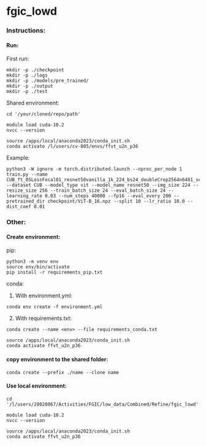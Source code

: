 # fgic_lowd



### Instructions:

#### Run:

First run:
```
mkdir -p ./checkpoint
mkdir -p ./logs
mkdir -p ./models/pre_trained/
mkdir -p ./output
mkdir -p ./test

```

Shared environment:
```
cd '/your/cloned/repo/path'

module load cuda-10.2
nvcc --version

source /apps/local/anaconda2023/conda_init.sh
conda activate /l/users/cv-805/envs/ffvt_u2n_p36
```


Example:
```
python3 -W ignore -m torch.distributed.launch --nproc_per_node 1 train.py --name CUB_ft_05LossFocal01_resnet50vanilla_1k_224_bs24_doubleCrop2564n6481_sepNfix_autoSched05_LrRatio10_rn50_40k_noSAMtrashVanilla_doubleAugs224_KLlossSAM001_batchmean_inputLog_lr003_ld10 --dataset CUB --model_type vit --model_name resnet50 --img_size 224 --resize_size 256 --train_batch_size 24 --eval_batch_size 24 --learning_rate 0.03 --num_steps 40000 --fp16 --eval_every 200 --pretrained_dir checkpoint/ViT-B_16.npz --split 10 --lr_ratio 10.0 --dist_coef 0.01
```


### Other:

#### Create environment:

pip:

```
python3 -m venv env
source env/bin/activate
pip install -r requirements_pip.txt
```


conda:

1. With environment.yml:

```
conda env create -f environment.yml
```

2. With requirements.txt:

```
conda create --name <env> --file requirements_conda.txt

source /apps/local/anaconda2023/conda_init.sh
conda activate ffvt_u2n_p36
```



#### copy environment to the shared folder:

```
conda create --prefix ./name --clone name
```



#### Use local environment:
```
cd '/l/users/20020067/Activities/FGIC/low_data/Combined/Refine/fgic_lowd'

module load cuda-10.2
nvcc --version

source /apps/local/anaconda2023/conda_init.sh
conda activate ffvt_u2n_p36
```
